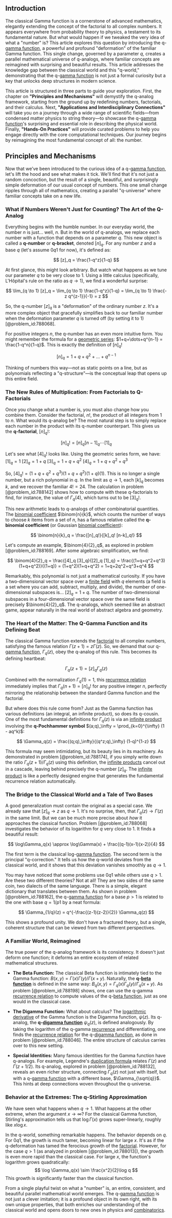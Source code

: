 ## Introduction
The classical Gamma function is a cornerstone of advanced mathematics, elegantly extending the concept of the factorial to all complex numbers. It appears everywhere from probability theory to physics, a testament to its fundamental nature. But what would happen if we tweaked the very idea of what a "number" is? This article explores this question by introducing the q-[gamma function](@article_id:140927), a powerful and profound "deformation" of the familiar Gamma function. This single change, governed by a parameter $q$, creates a parallel mathematical universe of q-analogs, where familiar concepts are reimagined with surprising and beautiful results. This article addresses the knowledge gap between the classical world and this "q-world," demonstrating that the q-[gamma function](@article_id:140927) is not just a formal curiosity but a key that unlocks deep structures in modern science.

This article is structured in three parts to guide your exploration. First, the chapter on **"Principles and Mechanisms"** will demystify the q-analog framework, starting from the ground up by redefining numbers, factorials, and their calculus. Next, **"Applications and Interdisciplinary Connections"** will take you on a journey through a wide range of scientific fields—from condensed matter physics to string theory—to showcase the q-[gamma function](@article_id:140927)'s surprising and essential role in describing the physical world. Finally, **"Hands-On Practices"** will provide curated problems to help you engage directly with the core computational techniques. Our journey begins by reimagining the most fundamental concept of all: the number.

## Principles and Mechanisms

Now that we’ve been introduced to the curious idea of a q-[gamma function](@article_id:140927), let's lift the hood and see what makes it tick. We'll find that it's not just a random concoction, but the result of a single, beautiful, and surprisingly simple deformation of our usual concept of numbers. This one small change ripples through all of mathematics, creating a parallel "q-universe" where familiar concepts take on a new life.

### What if Numbers Weren't Just for Counting? The Art of the Q-Analog

Everything begins with the humble number. In our everyday world, the number $n$ is just... well, $n$. But in the world of q-analogs, we replace each number with a function that depends on a parameter $q$. This new object is called a **q-number** or **q-bracket**, denoted $[n]_q$. For any number $z$ and a base $q$ (let's assume $0  q  1$ for now), it's defined as:

$$
[z]_q = \frac{1-q^z}{1-q}
$$

At first glance, this might look arbitrary. But watch what happens as we tune our parameter $q$ to be very close to 1. Using a little calculus (specifically, L'Hôpital's rule on the ratio as $q \to 1$), we find a wonderful surprise:

$$
\lim_{q \to 1} [z]_q = \lim_{q \to 1} \frac{1-q^z}{1-q} = \lim_{q \to 1} \frac{-z q^{z-1}}{-1} = z
$$

So, the q-number $[z]_q$ is a "deformation" of the ordinary number $z$. It's a more complex object that gracefully simplifies back to our familiar number when the deformation parameter $q$ is turned off (by setting it to 1) [@problem_id:788068].

For positive integers $n$, the q-number has an even more intuitive form. You might remember the formula for a [geometric series](@article_id:157996): $1+q+\dots+q^{n-1} = \frac{1-q^n}{1-q}$. This is exactly the definition of $[n]_q$!

$$
[n]_q = 1 + q + q^2 + \dots + q^{n-1}
$$

Thinking of numbers this way—not as static points on a line, but as polynomials reflecting a "q-structure"—is the conceptual leap that opens up this entire field.

### The New Rules of Multiplication: From Factorials to Q-Factorials

Once you change what a number is, you must also change how you combine them. Consider the factorial, $n!$, the product of all integers from 1 to $n$. What would its q-analog be? The most natural step is to simply replace each number in the product with its q-number counterpart. This gives us the **q-factorial**, $[n]_q!$:

$$
[n]_q! = [n]_q [n-1]_q \cdots [1]_q
$$

Let's see what $[4]_q!$ looks like. Using the geometric series form, we have:
$[1]_q = 1$
$[2]_q = 1+q$
$[3]_q = 1+q+q^2$
$[4]_q = 1+q+q^2+q^3$

So, $[4]_q! = (1+q+q^2+q^3)(1+q+q^2)(1+q)(1)$. This is no longer a single number, but a rich polynomial in $q$. In the limit as $q \to 1$, each $[k]_q$ becomes $k$, and we recover the familiar $4! = 24$. The calculation in problem [@problem_id:788142] shows how to compute with these q-factorials to find, for instance, the value of $\Gamma_q(4)$, which turns out to be $[3]_q!$.

This new arithmetic leads to q-analogs of other combinatorial quantities. The [binomial coefficient](@article_id:155572) $\binom{n}{k}$, which counts the number of ways to choose $k$ items from a set of $n$, has a famous relative called the **q-binomial coefficient** (or Gaussian [binomial coefficient](@article_id:155572)):

$$
\binom{n}{k}_q = \frac{[n]_q!}{[k]_q! [n-k]_q!}
$$

Let's compute an example, $\binom{4}{2}_q$, as explored in problem [@problem_id:788169]. After some algebraic simplification, we find:

$$
\binom{4}{2}_q = \frac{[4]_q [3]_q}{[2]_q [1]_q} = \frac{(1+q+q^2+q^3)(1+q+q^2)}{(1+q)} = (1+q^2)(1+q+q^2) = 1+q+2q^2+q^3+q^4
$$

Remarkably, this polynomial is not just a mathematical curiosity. If you have a two-dimensional vector space over a [finite field](@article_id:150419) with $q$ elements (a field is a set where you can add, subtract, multiply, and divide), the number of one-dimensional subspaces is... $[2]_q = 1+q$. The number of two-dimensional subspaces in a four-dimensional vector space over the same field is precisely $\binom{4}{2}_q$. The q-analogs, which seemed like an abstract game, appear naturally in the real world of abstract algebra and geometry.

### The Heart of the Matter: The Q-Gamma Function and its Defining Beat

The classical Gamma function extends the [factorial](@article_id:266143) to all complex numbers, satisfying the famous relation $\Gamma(z+1)=z\Gamma(z)$. So, we demand that our q-[gamma function](@article_id:140927), $\Gamma_q(z)$, obey the q-analog of this rule. This becomes its defining heartbeat:

$$
\Gamma_q(z+1) = [z]_q \Gamma_q(z)
$$

Combined with the normalization $\Gamma_q(1)=1$, this [recurrence relation](@article_id:140545) immediately implies that $\Gamma_q(n+1) = [n]_q!$ for any positive integer $n$, perfectly mirroring the relationship between the standard Gamma function and the factorial.

But where does this rule come from? Just as the Gamma function has various definitions (an integral, an infinite product), so does its q-cousin. One of the most fundamental definitions for $\Gamma_q(z)$ is via an [infinite product](@article_id:172862) involving the **q-Pochhammer symbol** $(a;q)_\infty = \prod_{k=0}^{\infty} (1 - aq^k)$:

$$
\Gamma_q(z) = \frac{(q;q)_\infty}{(q^z;q)_\infty} (1-q)^{1-z}
$$

This formula may seem intimidating, but its beauty lies in its machinery. As demonstrated in problem [@problem_id:788174], if you simply write down the ratio $\Gamma_q(z+1)/\Gamma_q(z)$ using this definition, the [infinite products](@article_id:175839) cancel out in a cascade, leaving behind precisely the q-number $[z]_q$. The [infinite product](@article_id:172862) is like a perfectly designed engine that generates the fundamental recurrence relation automatically.

### The Bridge to the Classical World and a Tale of Two Bases

A good generalization must contain the original as a special case. We already saw that $[z]_q \to z$ as $q \to 1$. It's no surprise, then, that $\Gamma_q(z) \to \Gamma(z)$ in the same limit. But we can be much more precise about *how* it approaches the classical function. Problem [@problem_id:788068] investigates the behavior of its logarithm for $q$ very close to 1. It finds a beautiful result:

$$
\log\Gamma_q(x) \approx \log\Gamma(x) + \frac{(q-1)(x-1)(x-2)}{4}
$$

The first term is the classical log-[gamma function](@article_id:140927). The second term is the principal "q-correction." It tells us how the q-world deviates from the classical world, and it shows that this deviation vanishes smoothly as $q \to 1$.

You may have noticed that some problems use $0  q  1$ while others use $q > 1$. Are these two different theories? Not at all! They are two sides of the same coin, two dialects of the same language. There is a simple, elegant dictionary that translates between them. As shown in problem [@problem_id:788162], the q-[gamma function](@article_id:140927) for a base $p > 1$ is related to the one with base $q=1/p  1$ by a neat formula:

$$
\Gamma_{1/q}(z) = q^{-\frac{(z-1)(z-2)}{2}} \Gamma_q(z)
$$

This shows a profound unity. We don't have a fractured theory, but a single, coherent structure that can be viewed from two different perspectives.

### A Familiar World, Reimagined

The true power of the q-analog framework is its consistency. It doesn't just deform one function; it deforms an entire ecosystem of related mathematical structures.

*   **The Beta Function:** The classical Beta function is intimately tied to the Gamma function: $B(x,y) = \Gamma(x)\Gamma(y)/\Gamma(x+y)$. Naturally, the **q-[beta function](@article_id:143265)** is defined in the same way: $B_q(x,y) = \Gamma_q(x)\Gamma_q(y)/\Gamma_q(x+y)$. As problem [@problem_id:788198] shows, one can use the q-gamma [recurrence relation](@article_id:140545) to compute values of the q-[beta function](@article_id:143265), just as one would in the classical case.

*   **The Digamma Function:** What about calculus? The [logarithmic derivative](@article_id:168744) of the Gamma function is the Digamma function, $\psi(z)$. Its q-analog, the **q-[digamma function](@article_id:173933)** $\psi_q(z)$, is defined analogously. By taking the logarithm of the q-gamma [recurrence](@article_id:260818) and differentiating, one finds the [recurrence relation](@article_id:140545) for the q-[digamma function](@article_id:173933), as done in problem [@problem_id:788046]. The entire structure of calculus carries over to this new setting.

*   **Special Identities:** Many famous identities for the Gamma function have q-analogs. For example, Legendre's [duplication formula](@article_id:173467) relates $\Gamma(z)$ and $\Gamma(z+1/2)$. Its q-analog, explored in problem [@problem_id:788132], reveals an even richer structure, connecting $\Gamma_q(z)$ not just with itself, but with a q-[gamma function](@article_id:140927) with a different base, $\Gamma_{\sqrt{q}}$. This hints at deep connections woven throughout the q-universe.

### Behavior at the Extremes: The q-Stirling Approximation

We have seen what happens when $q \to 1$. What happens at the other extreme, when the argument $x \to \infty$? For the classical Gamma function, Stirling's approximation tells us that $\log\Gamma(x)$ grows super-linearly, roughly like $x\log x$.

In the q-world, something remarkable happens. The behavior depends on $q$. For $0  q  1$, the growth is much tamer, becoming linear for large $x$. It's as if the q-deformation has tamed the ferocious growth of the [factorial](@article_id:266143). However, for the case $q > 1$ (as analyzed in problem [@problem_id:788013]), the growth is even more rapid than the classical case. For large $x$, the function's logarithm grows quadratically:
$$
\log \Gamma_q(x) \sim \frac{x^2}{2}\log q
$$
This growth is significantly faster than the classical function.

From a single playful twist on what a "number" is, an entire, consistent, and beautiful parallel mathematical world emerges. The q-[gamma function](@article_id:140927) is not just a clever imitation; it is a profound object in its own right, with its own unique properties, that both enriches our understanding of the classical world and opens doors to new ones in physics and [combinatorics](@article_id:143849).